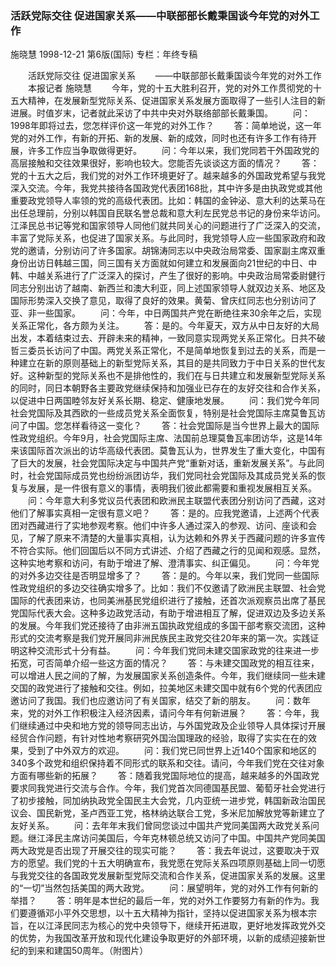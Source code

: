 ### 活跃党际交往  促进国家关系——中联部部长戴秉国谈今年党的对外工作
施晓慧
1998-12-21
第6版(国际)
专栏：年终专稿

　　活跃党际交往  促进国家关系
　　——中联部部长戴秉国谈今年党的对外工作
　　本报记者  施晓慧
　　今年，党的十五大胜利召开，党的对外工作贯彻党的十五大精神，在发展新型党际关系、促进国家关系发展方面取得了一些引人注目的新进展。时值岁末，记者就此采访了中共中央对外联络部部长戴秉国。
　　问：1998年即将过去，您怎样评价这一年党的对外工作？
　　答：简单地说，这一年党的对外工作，有新的开拓、新的发展、新的成效，同时也还有许多工作有待开展，许多工作应当争取做得更好。
　　问：今年以来，我们党同若干外国政党的高层接触和交往效果很好，影响也较大。您能否先谈谈这方面的情况？
　　答：党的十五大之后，我们党的对外工作环境更好了。越来越多的外国政党希望与我党深入交流。今年，我党共接待各国政党代表团168批，其中许多是由执政党或其他重要政党领导人率领的党的高级代表团。比如：韩国的金钟泌、意大利的达莱马在出任总理前，分别以韩国自民联名誉总裁和意大利左民党总书记的身份来华访问。江泽民总书记等党和国家领导人同他们就共同关心的问题进行了广泛深入的交流，丰富了党际关系，也促进了国家关系。与此同时，我党领导人应一些国家政府和政党的邀请，分别访问了许多国家。胡锦涛同志以中央政治局常委、国家副主席双重身份出访日韩越三国，同三国有关方面就如何建立和发展面向21世纪的中日、中韩、中越关系进行了广泛深入的探讨，产生了很好的影响。中央政治局常委尉健行同志分别出访了越南、新西兰和澳大利亚，同上述国家领导人就双边关系、地区及国际形势深入交换了意见，取得了良好的效果。黄菊、曾庆红同志也分别访问了亚、非一些国家。
　　问：今年，中日两国共产党在断绝往来30余年之后，实现关系正常化，各方颇为关注。
　　答：是的。今年夏天，双方从中日友好的大局出发，本着结束过去、开辟未来的精神，一致同意实现两党关系正常化。日共不破哲三委员长访问了中国。两党关系正常化，不是简单地恢复到过去的关系，而是一种建立在新的原则基础上的新型党际关系，其目的是共同致力于中日关系的世代友好。这种新型的党际关系也不是排他性的，我们在与日共建立和发展新型党际关系的同时，同日本朝野各主要政党继续保持和加强业已存在的友好交往和合作关系，以促进中日两国睦邻友好关系长期、稳定、健康地发展。
　　问：我们党今年同社会党国际及其西欧的一些成员党关系全面恢复，特别是社会党国际主席莫鲁瓦访问了中国。您怎样看待这一变化？
　　答：社会党国际是当今世界上最大的国际性政党组织。今年9月，社会党国际主席、法国前总理莫鲁瓦率团访华，这是14年来该国际首次派出的访华高级代表团。莫鲁瓦认为，世界发生了重大变化，中国有了巨大的发展，社会党国际决定与中国共产党“重新对话，重新发展关系”。与此同时，社会党国际成员党也纷纷派团访华，我们党同社会党国际及其成员党关系的恢复与发展，是一件很有意义的事情，表明我们彼此都需要和重视发展相互关系。
　　问：今年意大利多党议员代表团和欧洲民主联盟代表团分别访问了西藏，这对他们了解事实真相一定很有意义吧？
　　答：是的。应我党邀请，上述两个代表团对西藏进行了实地参观考察。他们中许多人通过深入的参观、访问、座谈和会见，了解了原来不清楚的大量事实真相，认为达赖和外界关于西藏问题的许多宣传不符合实际。他们回国后以不同方式讲述、介绍了西藏之行的见闻和观感。显然，这种实地考察和访问，有助于增进了解、澄清事实、纠正偏见。
　　问：今年党的对外多边交往是否明显增多了？
　　答：是的。今年以来，我们党同一些国际性政党组织的多边交往确实增多了。比如：我们不仅邀请了欧洲民主联盟、社会党国际的代表团来访，也同美洲基民党组织进行了接触，还首次派观察员出席了基民党国际代表大会。这种多边政党活动，有助于增进相互了解，促进双边及多边关系的发展。今年我们党还接待了由非洲五国执政党组成的多国干部考察交流团，这种形式的交流考察是我们党开展同非洲民族民主政党交往20年来的第一次。实践证明这种交流形式十分有益。
　　问：今年我们党同未建交国家政党的往来进一步拓宽，可否简单介绍一些这方面的情况？
　　答：与未建交国政党的相互往来，可以增进人民之间的了解，为发展国家关系创造条件。今年，我们继续同一些未建交国的政党进行了接触和交往。例如，拉美地区未建交国中就有6个党的代表团应邀访问了我国。我们也应邀访问了有关国家，结交了新的朋友。
　　问：数年来，党的对外工作积极注入经济因素，请问今年有何新进展？
　　答：今年，我们继续通过中央和地方党的领导同志出访，与外国党政及企业领导人具体探讨开展经贸合作问题，有针对性地考察研究外国治国理政的经验，取得了实实在在的效果，受到了中外双方的欢迎。
　　问：我们党已同世界上近140个国家和地区的340多个政党和组织保持着不同形式的联系和交往。请问，今年我们党在交往对象方面有哪些新的拓展？
　　答：随着我党国际地位的提高，越来越多的外国政党要求同我党进行交流与合作。今年，我们党首次同德国基民盟、葡萄牙社会党进行了初步接触，同加纳执政党全国民主大会党，几内亚统一进步党，韩国新政治国民议会、国民新党，圣卢西亚工党，格林纳达联合工党，多米尼加解放党等新建立了友好关系。
　　问：去年年末我们曾同您谈过中国共产党同美国两大政党关系问题。继江泽民主席访问美国后，今年克林顿总统又访问了中国。中国共产党同美国两大政党是否出现了开展交往的现实可能？
　　答：我去年说过，这要取决于双方的愿望。我们党的十五大明确宣布，我党愿在党际关系四项原则基础上同一切愿与我党交往的各国政党发展新型党际交流和合作关系，促进国家关系的发展。这里的“一切”当然包括美国的两大政党。
　　问：展望明年，党的对外工作有何新的举措？
　　答：明年是本世纪的最后一年，党的对外工作要努力有新的作为。我们要遵循邓小平外交思想，以十五大精神为指针，坚持以促进国家关系为根本宗旨，在以江泽民同志为核心的党中央领导下，继续开拓进取，更好地发挥政党外交的优势，为我国改革开放和现代化建设争取更好的外部环境，以新的成绩迎接新世纪的到来和建国50周年。（附图片）
